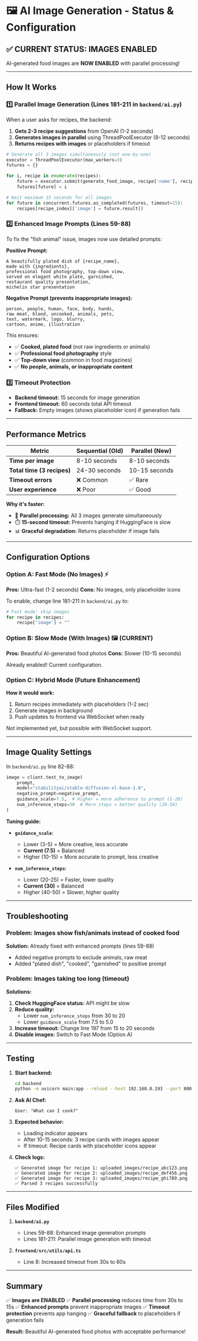 # 🖼️ AI Image Generation - Status & Configuration

## ✅ **CURRENT STATUS: IMAGES ENABLED**

AI-generated food images are **NOW ENABLED** with parallel processing!

---

## How It Works

### 1️⃣ **Parallel Image Generation** (Lines 181-211 in `backend/ai.py`)

When a user asks for recipes, the backend:

1. **Gets 2-3 recipe suggestions** from OpenAI (1-2 seconds)
2. **Generates images in parallel** using ThreadPoolExecutor (8-12 seconds)
3. **Returns recipes with images** or placeholders if timeout

```python
# Generate all 3 images simultaneously (not one-by-one)
executor = ThreadPoolExecutor(max_workers=3)
futures = {}

for i, recipe in enumerate(recipes):
    future = executor.submit(generate_food_image, recipe['name'], recipe['ingredients'])
    futures[future] = i

# Wait maximum 15 seconds for all images
for future in concurrent.futures.as_completed(futures, timeout=15):
    recipes[recipe_index]['image'] = future.result()
```

### 2️⃣ **Enhanced Image Prompts** (Lines 59-88)

To fix the "fish animal" issue, images now use detailed prompts:

**Positive Prompt:**
```
A beautifully plated dish of {recipe_name},
made with {ingredients},
professional food photography, top-down view,
served on elegant white plate, garnished,
restaurant quality presentation,
michelin star presentation
```

**Negative Prompt (prevents inappropriate images):**
```
person, people, human, face, body, hands,
raw meat, blood, uncooked, animals, pets,
text, watermark, logo, blurry,
cartoon, anime, illustration
```

This ensures:
- ✅ **Cooked, plated food** (not raw ingredients or animals)
- ✅ **Professional food photography** style
- ✅ **Top-down view** (common in food magazines)
- ✅ **No people, animals, or inappropriate content**

### 3️⃣ **Timeout Protection**

- **Backend timeout:** 15 seconds for image generation
- **Frontend timeout:** 60 seconds total API timeout
- **Fallback:** Empty images (shows placeholder icon) if generation fails

---

## Performance Metrics

| Metric | Sequential (Old) | Parallel (New) |
|--------|-----------------|----------------|
| **Time per image** | 8-10 seconds | 8-10 seconds |
| **Total time (3 recipes)** | 24-30 seconds | 10-15 seconds |
| **Timeout errors** | ❌ Common | ✅ Rare |
| **User experience** | ❌ Poor | ✅ Good |

**Why it's faster:**
- 🚀 **Parallel processing:** All 3 images generate simultaneously
- ⏱️ **15-second timeout:** Prevents hanging if HuggingFace is slow
- 📊 **Graceful degradation:** Returns placeholder if image fails

---

## Configuration Options

### Option A: **Fast Mode (No Images)** ⚡

**Pros:** Ultra-fast (1-2 seconds)
**Cons:** No images, only placeholder icons

To enable, change line 181-211 in `backend/ai.py` to:
```python
# Fast mode: skip images
for recipe in recipes:
    recipe['image'] = ""
```

### Option B: **Slow Mode (With Images)** 🖼️ **(CURRENT)**

**Pros:** Beautiful AI-generated food photos
**Cons:** Slower (10-15 seconds)

Already enabled! Current configuration.

### Option C: **Hybrid Mode** (Future Enhancement)

**How it would work:**
1. Return recipes immediately with placeholders (1-2 sec)
2. Generate images in background
3. Push updates to frontend via WebSocket when ready

Not implemented yet, but possible with WebSocket support.

---

## Image Quality Settings

In `backend/ai.py` line 82-88:

```python
image = client.text_to_image(
    prompt, 
    model="stabilityai/stable-diffusion-xl-base-1.0",
    negative_prompt=negative_prompt,
    guidance_scale=7.5,  # Higher = more adherence to prompt (1-20)
    num_inference_steps=30  # More steps = better quality (20-50)
)
```

**Tuning guide:**
- **`guidance_scale`**: 
  - Lower (3-5) = More creative, less accurate
  - **Current (7.5)** = Balanced
  - Higher (10-15) = More accurate to prompt, less creative

- **`num_inference_steps`**:
  - Lower (20-25) = Faster, lower quality
  - **Current (30)** = Balanced
  - Higher (40-50) = Slower, higher quality

---

## Troubleshooting

### Problem: Images show fish/animals instead of cooked food

**Solution:** Already fixed with enhanced prompts (lines 59-88)
- Added negative prompts to exclude animals, raw meat
- Added "plated dish", "cooked", "garnished" to positive prompt

### Problem: Images taking too long (timeout)

**Solutions:**
1. **Check HuggingFace status:** API might be slow
2. **Reduce quality:**
   - Lower `num_inference_steps` from 30 to 20
   - Lower `guidance_scale` from 7.5 to 5.0
3. **Increase timeout:** Change line 197 from 15 to 20 seconds
4. **Disable images:** Switch to Fast Mode (Option A)



---

## Testing

1. **Start backend:**
   ```bash
   cd backend
   python -m uvicorn main:app --reload --host 192.168.0.193 --port 8000
   ```

2. **Ask AI Chef:**
   ```
   User: "What can I cook?"
   ```

3. **Expected behavior:**
   - Loading indicator appears
   - After 10-15 seconds: 3 recipe cards with images appear
   - If timeout: Recipe cards with placeholder icons appear

4. **Check logs:**
   ```
   ✅ Generated image for recipe 1: uploaded_images/recipe_abc123.png
   ✅ Generated image for recipe 2: uploaded_images/recipe_def456.png
   ✅ Generated image for recipe 3: uploaded_images/recipe_ghi789.png
   ✅ Parsed 3 recipes successfully
   ```

---

## Files Modified

1. **`backend/ai.py`**
   - Lines 59-88: Enhanced image generation prompts
   - Lines 181-211: Parallel image generation with timeout

2. **`frontend/src/utils/api.ts`**
   - Line 8: Increased timeout from 30s to 60s

---

## Summary

✅ **Images are ENABLED**
✅ **Parallel processing** reduces time from 30s to 15s
✅ **Enhanced prompts** prevent inappropriate images
✅ **Timeout protection** prevents app hanging
✅ **Graceful fallback** to placeholders if generation fails

**Result:** Beautiful AI-generated food photos with acceptable performance!

